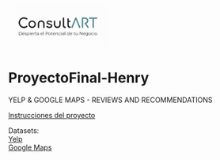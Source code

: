 # <img src="Images/Logo2.png" alt="Texto Alternativo" width="200"/>

# ProyectoFinal-Henry  

YELP &amp; GOOGLE MAPS - REVIEWS AND RECOMMENDATIONS  

[Instrucciones del proyecto](https://github.com/soyHenry/PF_DS/blob/FULL-TIME/Proyectos/yelp-goople.md)  

Datasets:  
[Yelp](https://drive.google.com/drive/folders/1TI-SsMnZsNP6t930olEEWbBQdo_yuIZF)  
[Google Maps](https://drive.google.com/drive/folders/1Wf7YkxA0aHI3GpoHc9Nh8_scf5BbD4DA)  
